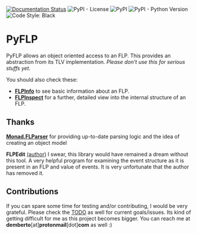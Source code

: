 [![Documentation Status](https://readthedocs.org/projects/pyflp/badge/?version=latest)](https://pyflp.readthedocs.io/en/latest/?badge=latest)
![PyPI - License](https://img.shields.io/pypi/l/pyflp)
![PyPI](https://img.shields.io/pypi/v/pyflp?color=blue)
![PyPI - Python Version](https://img.shields.io/pypi/pyversions/pyflp)
![Code Style: Black](https://img.shields.io/badge/code%20style-black-black)

# PyFLP

PyFLP allows an object oriented access to an FLP. This provides an abstraction from its TLV implementation. _Please don't use this for serious stuffs yet._

You should also check these:

- [**FLPInfo**](https://github.com/demberto/FLPInfo) to see basic information about an FLP.
- [**FLPInspect**](https://github.com/demberto/FLPInspect) for a further, detailed view into the internal structure of an FLP.

## Thanks

[**Monad.FLParser**](https://github.com/monadgroup/FLParser) for providing up-to-date parsing logic and the idea of creating an object model

**FLPEdit** [(author)](https://github.com/roadcrewworker) I swear, this library would have remained a dream without this tool. A very helpful program for examining the event structure as it is present in an FLP and value of events. It is very unfortunate that the author has removed it.

## Contributions

If you can spare some time for testing and/or contributing, I would be very grateful. Please check the [TODO](https://github.com/demberto/PyFLP/blob/master/TODO.md) as well for current goals/issues. Its kind of getting difficult for me as this project becomes bigger. You can reach me at **demberto**[at]**protonmail**[dot]**com** as well :)
